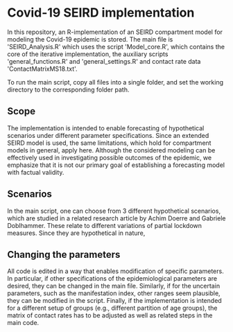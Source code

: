 # Covid-19 SEIRD implementation

In this repository, an R-implementation of an SEIRD compartment model for modeling the Covid-19 epidemic is stored. The main file is 'SEIRD_Analysis.R' which uses the script 'Model_core.R', which contains the core of the iterative implementation, the auxiliary scripts 'general_functions.R' and 'general_settings.R' and contact rate data 'ContactMatrixMS18.txt'.

To run the main script, copy all files into a single folder, and set the working directory to the corresponding folder path.




## Scope

The implementation is intended to enable forecasting of hypothetical scenarios under different parameter specifications. Since an extended SEIRD model is used, the same limitations, which hold for compartment models in general, apply here. Although the considered modeling can be effectively used in investigating possible outcomes of the epidemic, we emphasize that it is not our primary goal of establishing a forecasting model with factual validity.



## Scenarios

In the main script, one can choose from 3 different hypothetical scenarios, which are studied in a related research article by Achim Doerre and Gabriele Doblhammer. These relate to different variations of partial lockdown measures. Since they are hypothetical in nature,




## Changing the parameters

All code is edited in a way that enables modification of specific parameters. In particular, if other specifications of the epidemiological parameters are desired, they can be changed in the main file. Similarly, if for the uncertain parameters, such as the manifestation index, other ranges seem plausible, they can be modified in the script. Finally, if the implementation is intended for a different setup of groups (e.g., different partition of age groups), the matrix of contact rates has to be adjusted as well as related steps in the main code.
